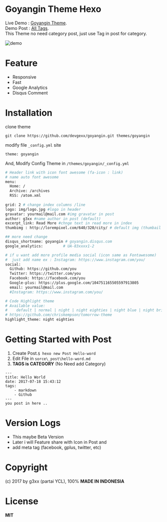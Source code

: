 # Goyangin Theme Hexo
Live Demo : [Goyangin Theme](http://goyangin.0x3g.com/). <br />
Demo Post : [All Tags](http://goyangin.0x3g.com/2017/07/tag-all-in-post/). <br />
This Theme no need category post, just use Tag in post for category. <br />

![demo](http://g3xdev.com/images/goyangin.png)

# Feature
 - Responsive 
 - Fast
 - Google Analytics
 - Disqus Comment
# Installation
clone theme

    git clone https://github.com/devgexx/goyangin.git themes/goyangin
    
modify file `_config.yml` site

    theme: goyangin

And, Modify Config Theme in `/themes/goyangin/_config.yml`
```sh
# Header link with icon font awesome (fa-icon : link)
# name auto font awesome
menu:
  Home: /
  Archive: /archives
  RSS: /atom.xml
  
grid: 2 # change index columns /line
logo: img/logo.jpg #logo in header
gravatar: yourmail@mail.com #img gravatar in post
author: g3xx #name author in post (default)
excerpt_link: Read More #chnge text in read more in index
thumbimg : http://lorempixel.com/640/320/city/ # default img (thumbail post) if post no image

## more need change
disqus_shortname: goyangin # goyangin.disqus.com
google_analytics:         # UA-83xxxx1-2

# if u want add more profile media social (icon same as Fontawesome)
#  just add name ex : Instagram: https://www.instagram.com/you/
social:
  Github: https://github.com/you
  Twitter: https://twitter.com/you
  Facebook: https://facebook.com/you
  Google-plus: https://plus.google.com/104751165505597913805
  email: yourmail@mail.com
  #Instagram: https://www.instagram.com/you/

# Code Highlight theme
# Available value:
#    default | normal | night | night eighties | night blue | night bright
# https://github.com/chriskempson/tomorrow-theme
highlight_theme: night eighties
```
# Getting Started with Post
1. Create Post.`$ hexo new Post Hello-word`
2. Edit File in `sorce\_post\hello-word.md`
3. **TAGS is CATEGORY** (No Need add Category)
```
---
title: Hello World
date: 2017-07-18 15:43:12
tags: 
    - markdown 
    - Github
---
you post in here ..
```
# Version Logs
- This maybe Beta Version 
- Later i will Feature share with Icon in Post and
- add meta tag (facebook, gplus, twitter, etc)
# Copyright
(c) 2017 by g3xx (partai YCL), 100% **MADE IN INDONESIA**
# License
**MIT**
